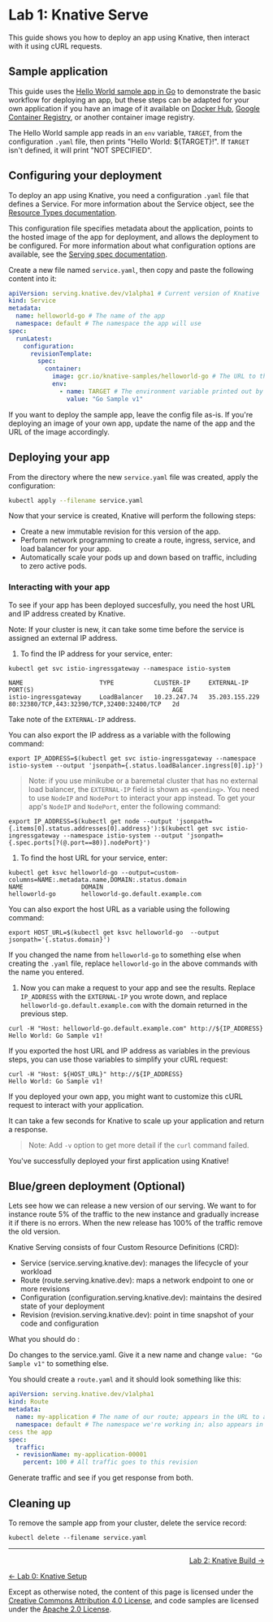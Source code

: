 # Lab 1: Knative Serve

This guide shows you how to deploy an app using Knative, then interact with it
using cURL requests.

## Sample application

This guide uses the [Hello World sample app in Go][helloworld-go] to demonstrate
the basic workflow for deploying an app, but these steps can be adapted for your
own application if you have an image of it available on [Docker
Hub][docker-hub], [Google Container Registry][google-gcr], or another container
image registry.

[helloworld-go]: https://github.com/knative/docs/tree/master/serving/samples/helloworld-go
[docker-hub]: https://docs.docker.com/docker-hub/repos/
[google-gcr]: https://cloud.google.com/container-registry/docs/pushing-and-pulling

The Hello World sample app reads in an `env` variable, `TARGET`, from the
configuration `.yaml` file, then prints "Hello World: \${TARGET}!". If `TARGET`
isn't defined, it will print "NOT SPECIFIED".

## Configuring your deployment

To deploy an app using Knative, you need a configuration `.yaml` file that
defines a Service. For more information about the Service object, see the
[Resource Types documentation][knative-service].

[knative-service]: https://github.com/knative/serving/blob/master/docs/spec/overview.md#service

This configuration file specifies metadata about the application, points to the
hosted image of the app for deployment, and allows the deployment to be
configured. For more information about what configuration options are available,
see the [Serving spec documentation][knative-serving].

[knative-serving]: https://github.com/knative/serving/blob/master/docs/spec/spec.md

Create a new file named `service.yaml`, then copy and paste the following
content into it:

```yaml
apiVersion: serving.knative.dev/v1alpha1 # Current version of Knative
kind: Service
metadata:
  name: helloworld-go # The name of the app
  namespace: default # The namespace the app will use
spec:
  runLatest:
    configuration:
      revisionTemplate:
        spec:
          container:
            image: gcr.io/knative-samples/helloworld-go # The URL to the image of the app
            env:
              - name: TARGET # The environment variable printed out by the sample app
                value: "Go Sample v1"
```

If you want to deploy the sample app, leave the config file as-is. If you're
deploying an image of your own app, update the name of the app and the URL of
the image accordingly.

## Deploying your app

From the directory where the new `service.yaml` file was created, apply the
configuration:

```bash
kubectl apply --filename service.yaml
```

Now that your service is created, Knative will perform the following steps:

- Create a new immutable revision for this version of the app.
- Perform network programming to create a route, ingress, service, and load
  balancer for your app.
- Automatically scale your pods up and down based on traffic, including to zero
  active pods.

### Interacting with your app

To see if your app has been deployed succesfully, you need the host URL and IP
address created by Knative.

Note: If your cluster is new, it can take some time before the service is
assigned an external IP address.

1. To find the IP address for your service, enter:

```shell
kubectl get svc istio-ingressgateway --namespace istio-system

NAME                     TYPE           CLUSTER-IP     EXTERNAL-IP      PORT(S)                                      AGE
istio-ingressgateway     LoadBalancer   10.23.247.74   35.203.155.229   80:32380/TCP,443:32390/TCP,32400:32400/TCP   2d
```

Take note of the `EXTERNAL-IP` address.

You can also export the IP address as a variable with the following command:

```shell
export IP_ADDRESS=$(kubectl get svc istio-ingressgateway --namespace istio-system --output 'jsonpath={.status.loadBalancer.ingress[0].ip}')
```

> Note: if you use minikube or a baremetal cluster that has no external load
> balancer, the `EXTERNAL-IP` field is shown as `<pending>`. You need to use
> `NodeIP` and `NodePort` to interact your app instead. To get your app's
> `NodeIP` and `NodePort`, enter the following command:

```shell
export IP_ADDRESS=$(kubectl get node --output 'jsonpath={.items[0].status.addresses[0].address}'):$(kubectl get svc istio-ingressgateway --namespace istio-system --output 'jsonpath={.spec.ports[?(@.port==80)].nodePort}')
```

1. To find the host URL for your service, enter:

```shell
kubectl get ksvc helloworld-go --output=custom-columns=NAME:.metadata.name,DOMAIN:.status.domain
NAME                DOMAIN
helloworld-go       helloworld-go.default.example.com
```

You can also export the host URL as a variable using the following command:

```shell
export HOST_URL=$(kubectl get ksvc helloworld-go  --output jsonpath='{.status.domain}')
```

If you changed the name from `helloworld-go` to something else when creating the
`.yaml` file, replace `helloworld-go` in the above commands with the name you
entered.

1. Now you can make a request to your app and see the results. Replace
   `IP_ADDRESS` with the `EXTERNAL-IP` you wrote down, and replace
   `helloworld-go.default.example.com` with the domain returned in the previous
   step.

```shell
curl -H "Host: helloworld-go.default.example.com" http://${IP_ADDRESS}
Hello World: Go Sample v1!
```

If you exported the host URL and IP address as variables in the previous
steps, you can use those variables to simplify your cURL request:

```shell
curl -H "Host: ${HOST_URL}" http://${IP_ADDRESS}
Hello World: Go Sample v1!
```

If you deployed your own app, you might want to customize this cURL request
to interact with your application.

It can take a few seconds for Knative to scale up your application and return
a response.

> Note: Add `-v` option to get more detail if the `curl` command failed.

You've successfully deployed your first application using Knative!


## Blue/green deployment (Optional)

Lets see how we can release a new version of our serving. We want to for instance
route 5% of the traffic to the new instance and gradually increase it if there is no errors.
When the new release has 100% of the traffic remove the old version. 

Knative Serving consists of four Custom Resource Definitions (CRD):

- Service (service.serving.knative.dev): manages the lifecycle of your workload
- Route (route.serving.knative.dev): maps a network endpoint to one or more revisions
- Configuration (configuration.serving.knative.dev): maintains the desired state of your deployment
- Revision (revision.serving.knative.dev): point in time snapshot of your code and configuration

What you should do : 

Do changes to the service.yaml. Give it a new name and change `value: "Go Sample v1"` to something else.

You should create a `route.yaml` and it should look something like this: 

```yaml
apiVersion: serving.knative.dev/v1alpha1
kind: Route
metadata:
  name: my-application # The name of our route; appears in the URL to access the app
  namespace: default # The namespace we're working in; also appears in the URL to ac
cess the app
spec:
  traffic:
  - revisionName: my-application-00001
    percent: 100 # All traffic goes to this revision
```

Generate traffic and see if you get response from both.


## Cleaning up

To remove the sample app from your cluster, delete the service record:

```shell
kubectl delete --filename service.yaml
```

---

<p align="right"><a href="../2-build">Lab 2: Knative Build →</a></p>
<p align="left"><a href="../0-setup">← Lab 0: Knative Setup</a></p>

Except as otherwise noted, the content of this page is licensed under the
[Creative Commons Attribution 4.0 License][cc-by], and code samples are licensed
under the [Apache 2.0 License][apache-2-0].

[cc-by]: https://creativecommons.org/licenses/by/4.0/
[apache-2-0]: https://www.apache.org/licenses/LICENSE-2.0
